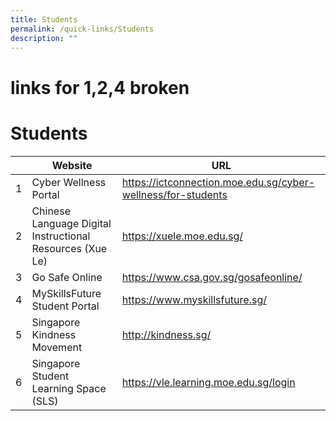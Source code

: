 ```yaml
---
title: Students
permalink: /quick-links/Students
description: ""
---
```

# links for 1,2,4 broken
# Students

|  | Website                  |      URL                          |
|---------|-----------------------------------------------------------|------------------------------------------------------------|
|    1    | Cyber Wellness Portal                                     | https://ictconnection.moe.edu.sg/cyber-wellness/for-students |
|     2   | Chinese Language Digital Instructional Resources (Xue Le) | https://xuele.moe.edu.sg/                                    |
|     3   | Go Safe Online                                            | https://www.csa.gov.sg/gosafeonline/                         |
|     4   | MySkillsFuture Student Portal                             | https://www.myskillsfuture.sg/                               |
|    5    | Singapore Kindness Movement                               | http://kindness.sg/                                          |
|    6    | Singapore Student Learning Space (SLS)                    | https://vle.learning.moe.edu.sg/login                        |